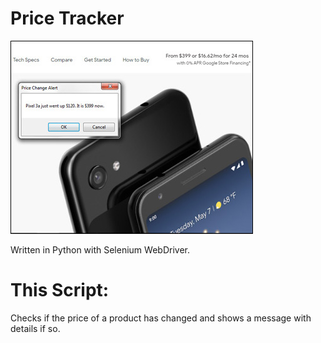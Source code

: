 # Price Tracker

[![N|Solid](https://github.com/alexsle/price_watch/blob/master/price_track.jpg)](https://medium.com/@alexsl/writing-a-price-tracker-in-python-with-selenium-webdriver-d4e7f5f13495)

Written in Python with Selenium WebDriver.

# This Script:

Checks if the price of a product has changed 
and shows a message with details if so.
